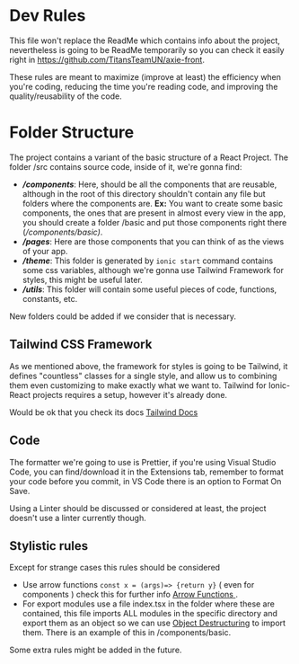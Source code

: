 # Dev Rules
This file won't replace the ReadMe which contains info about the project, nevertheless is going to be ReadMe temporarily so you can check it easily right in  https://github.com/TitansTeamUN/axie-front.

These rules are meant to maximize (improve at least) the efficiency when you're coding, reducing the time you're reading code, and improving the quality/reusability of the code.

# Folder Structure

The project contains a variant of the basic structure of a React Project.
The folder /src contains source code,  inside of it, we're gonna find:
* ***/components***:  Here, should be all the components that are reusable, although in the root of this directory shouldn't contain any file but folders where the components are.  **Ex:** You want to create some basic components, the ones that are present in almost every view in the app, you should create  a folder /basic and put those components right there (*/components/basic)*. 
* ***/pages***:  Here are those components that you can think of as the views of your app. 
* ***/theme***:  This folder is generated by `ionic start` command contains some css variables, although we're gonna use Tailwind Framework for styles, this might be useful later.
* ***/utils***:  This folder will contain some useful pieces of code, functions, constants, etc. 

New folders could be added if we consider that is necessary.

## Tailwind CSS Framework

As we mentioned above, the framework for styles is going to be Tailwind,  it defines "countless" classes for a single style, and allow us to combining them even customizing to make exactly what we want to. 
Tailwind for Ionic-React projects requires a setup, however it's already done.

Would be ok that you check its docs [Tailwind Docs](https://tailwindcss.com/docs)

##  Code 

The formatter we're going to use is Prettier, if you're using Visual Studio Code, you can find/download it  in the Extensions tab, remember to format your code before you commit, in VS Code there is an option to Format On Save.

Using a Linter should be discussed or considered at least, the project doesn't use a linter currently though.

## Stylistic rules 

Except for strange cases this rules should be considered 

 - Use arrow functions  `const x = (args)=> {return y}` ( even for components ) check this for further info [Arrow Functions ](https://developer.mozilla.org/en-US/docs/Web/JavaScript/Reference/Functions/Arrow_functions).
 - For export modules use a file index.tsx in the folder where these are contained, this file imports ALL modules in the specific directory and export them as an object so we can use [Object Destructuring](https://developer.mozilla.org/en-US/docs/Web/JavaScript/Reference/Operators/Destructuring_assignment) to import them. There is an example of this in /components/basic.

Some extra rules might be added in the future.

